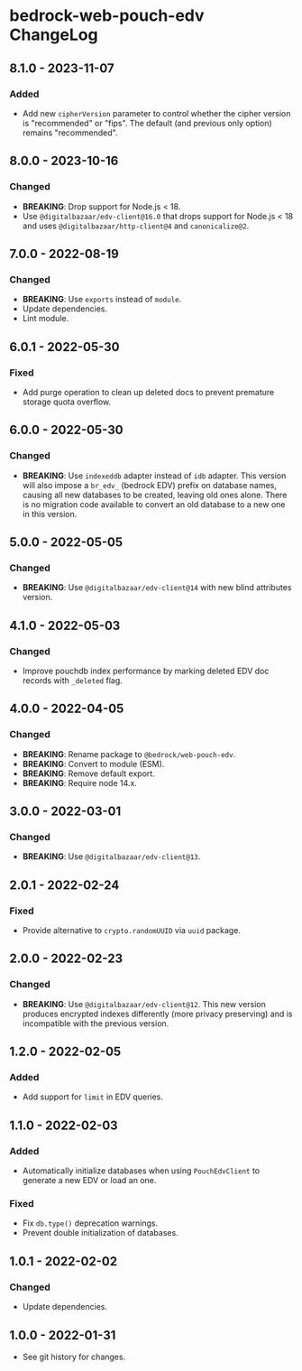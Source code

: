 # bedrock-web-pouch-edv ChangeLog

## 8.1.0 - 2023-11-07

### Added
- Add new `cipherVersion` parameter to control whether the cipher version
  is "recommended" or "fips". The default (and previous only option)
  remains "recommended".

## 8.0.0 - 2023-10-16

### Changed
- **BREAKING**: Drop support for Node.js < 18.
- Use `@digitalbazaar/edv-client@16.0` that drops support for Node.js < 18 and
  uses `@digitalbazaar/http-client@4` and `canonicalize@2`.

## 7.0.0 - 2022-08-19

### Changed
- **BREAKING**: Use `exports` instead of `module`.
- Update dependencies.
- Lint module.

## 6.0.1 - 2022-05-30

### Fixed
- Add purge operation to clean up deleted docs to prevent premature storage
  quota overflow.

## 6.0.0 - 2022-05-30

### Changed
- **BREAKING**: Use `indexeddb` adapter instead of `idb` adapter. This version
  will also impose a `br_edv_` (bedrock EDV) prefix on database names,
  causing all new databases to be created, leaving old ones alone. There is
  no migration code available to convert an old database to a new one in this
  version.

## 5.0.0 - 2022-05-05

### Changed
- **BREAKING**: Use `@digitalbazaar/edv-client@14` with new blind
  attributes version.

## 4.1.0 - 2022-05-03

### Changed
- Improve pouchdb index performance by marking deleted EDV doc
  records with `_deleted` flag.

## 4.0.0 - 2022-04-05

### Changed
- **BREAKING**: Rename package to `@bedrock/web-pouch-edv`.
- **BREAKING**: Convert to module (ESM).
- **BREAKING**: Remove default export.
- **BREAKING**: Require node 14.x.

## 3.0.0 - 2022-03-01

### Changed
- **BREAKING**: Use `@digitalbazaar/edv-client@13`.

## 2.0.1 - 2022-02-24

### Fixed
- Provide alternative to `crypto.randomUUID` via `uuid` package.

## 2.0.0 - 2022-02-23

### Changed
- **BREAKING**: Use `@digitalbazaar/edv-client@12`. This new version
  produces encrypted indexes differently (more privacy preserving)
  and is incompatible with the previous version.

## 1.2.0 - 2022-02-05

### Added
- Add support for `limit` in EDV queries.

## 1.1.0 - 2022-02-03

### Added
- Automatically initialize databases when using
  `PouchEdvClient` to generate a new EDV or load an one.

### Fixed
- Fix `db.type()` deprecation warnings.
- Prevent double initialization of databases.

## 1.0.1 - 2022-02-02

### Changed
- Update dependencies.

## 1.0.0 - 2022-01-31

- See git history for changes.
